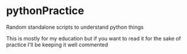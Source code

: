 # pythonPractice
Random standalone scripts to understand python things

This is mostly for my education but if you want to read it for the sake of practice I'll be keeping it well commented
